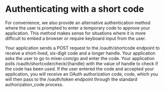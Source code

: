 # Authenticating with a short code

For convenience, we also provide an alternative authentication method where the user is prompted to enter a temporary code to approve your application. This method makes sense for situations where it is more difficult to embed a browser or require keyboard input from the user.

Your application sends a POST request to the /oauth/shortcode endpoint to receive a short-lived, six-digit code and a longer handle.
Your application asks the user to go to mixer.com/go and enter the code.
Your application polls /oauth/shortcode/check/{handle} with the value of handle to check if the code has been used.
If the user entered the code and accepted your application, you will receive an OAuth authorization code, code, which you will then pass to the /oauth/token endpoint through the standard authorization_code process.
